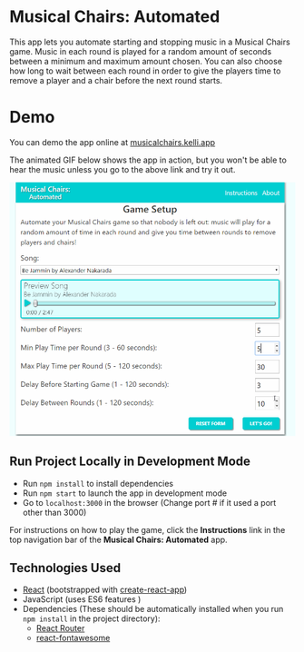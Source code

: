 # Musical Chairs: Automated

This app lets you automate starting and stopping music in a Musical Chairs game. Music in each round is played for a random amount of seconds between a minimum and maximum amount chosen. You can also choose how long to wait between each
round in order to give the players time to remove a player and a chair before the next round starts.

# Demo

You can demo the app online at [musicalchairs.kelli.app](musicalchairs.kelli.app)

The animated GIF below shows the app in action, but you won't be able to hear the music unless you
go to the above link and try it out. 

![Musical Chairs: Automated - Animated gif demo](demo/demo.gif)

## Run Project Locally in Development Mode

* Run `npm install` to install dependencies
* Run `npm start` to launch the app in development mode
* Go to `localhost:3000` in the browser (Change port # if it used a port other than 3000)

For instructions on how to play the game, click the **Instructions** link in the top navigation bar of the
**Musical Chairs: Automated** app.

## Technologies Used

* [React](https://reactjs.org/) (bootstrapped with [create-react-app](https://facebook.github.io/create-react-app/))
* JavaScript (uses ES6 features )
* Dependencies (These should be automatically installed when you run `npm install` in the project directory):
  * [React Router](https://github.com/ReactTraining/react-router)
  * [react-fontawesome](https://github.com/FortAwesome/react-fontawesome)
